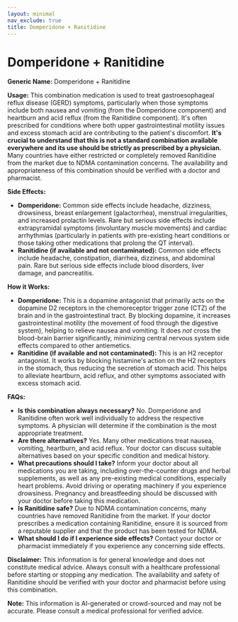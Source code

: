 ```yaml
---
layout: minimal
nav_exclude: true
title: Domperidone + Ranitidine
---
```


# Domperidone + Ranitidine

**Generic Name:** Domperidone + Ranitidine

**Usage:** This combination medication is used to treat gastroesophageal reflux disease (GERD) symptoms, particularly when those symptoms include both nausea and vomiting (from the Domperidone component) and heartburn and acid reflux (from the Ranitidine component).  It's often prescribed for conditions where both upper gastrointestinal motility issues and excess stomach acid are contributing to the patient's discomfort.  **It's crucial to understand that this is not a standard combination available everywhere and its use should be strictly as prescribed by a physician.**  Many countries have either restricted or completely removed Ranitidine from the market due to NDMA contamination concerns.  The availability and appropriateness of this combination should be verified with a doctor and pharmacist.


**Side Effects:**

* **Domperidone:** Common side effects include headache, dizziness, drowsiness, breast enlargement (galactorrhea), menstrual irregularities, and increased prolactin levels.  Rare but serious side effects include extrapyramidal symptoms (involuntary muscle movements) and cardiac arrhythmias (particularly in patients with pre-existing heart conditions or those taking other medications that prolong the QT interval).
* **Ranitidine (if available and not contaminated):**  Common side effects include headache, constipation, diarrhea, dizziness, and abdominal pain.  Rare but serious side effects include  blood disorders, liver damage, and pancreatitis.


**How it Works:**

* **Domperidone:** This is a dopamine antagonist that primarily acts on the dopamine D2 receptors in the chemoreceptor trigger zone (CTZ) of the brain and in the gastrointestinal tract.  By blocking dopamine, it increases gastrointestinal motility (the movement of food through the digestive system), helping to relieve nausea and vomiting. It does *not* cross the blood-brain barrier significantly, minimizing central nervous system side effects compared to other antiemetics.
* **Ranitidine (if available and not contaminated):** This is an H2 receptor antagonist.  It works by blocking histamine's action on the H2 receptors in the stomach, thus reducing the secretion of stomach acid.  This helps to alleviate heartburn, acid reflux, and other symptoms associated with excess stomach acid.


**FAQs:**

* **Is this combination always necessary?** No.  Domperidone and Ranitidine often work well individually to address the respective symptoms.  A physician will determine if the combination is the most appropriate treatment.
* **Are there alternatives?** Yes. Many other medications treat nausea, vomiting, heartburn, and acid reflux.  Your doctor can discuss suitable alternatives based on your specific condition and medical history.
* **What precautions should I take?**  Inform your doctor about all medications you are taking, including over-the-counter drugs and herbal supplements, as well as any pre-existing medical conditions, especially heart problems. Avoid driving or operating machinery if you experience drowsiness.  Pregnancy and breastfeeding should be discussed with your doctor before taking this medication.
* **Is Ranitidine safe?** Due to NDMA contamination concerns, many countries have removed Ranitidine from the market.  If your doctor prescribes a medication containing Ranitidine, ensure it is sourced from a reputable supplier and that the product has been tested for NDMA.
* **What should I do if I experience side effects?** Contact your doctor or pharmacist immediately if you experience any concerning side effects.

**Disclaimer:** This information is for general knowledge and does not constitute medical advice. Always consult with a healthcare professional before starting or stopping any medication.  The availability and safety of Ranitidine should be verified with your doctor and pharmacist before using this combination.


**Note:** This information is AI-generated or crowd-sourced and may not be accurate. Please consult a medical professional for verified advice.